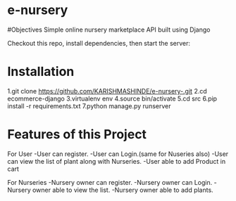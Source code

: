 # e-nursery

#Objectives
Simple online nursery marketplace API  built using Django

Checkout this repo, install dependencies, then start the server:

# Installation
1.git clone https://github.com/KARISHMASHINDE/e-nursery-.git
2.cd ecommerce-django
3.virtualenv env
4.source bin/activate
5.cd src
6.pip install -r requirements.txt
7.python manage.py runserver

# Features of this Project
For User 
-User can register.
-User can Login.(same for Nuseries also)
-User can view the list of plant along with Nurseries.
-User able to add Product in cart

For Nurseries
-Nursery owner can register.
-Nursery owner can Login.
-Nursery owner able to view the list.
-Nursery owner able to add plants.
